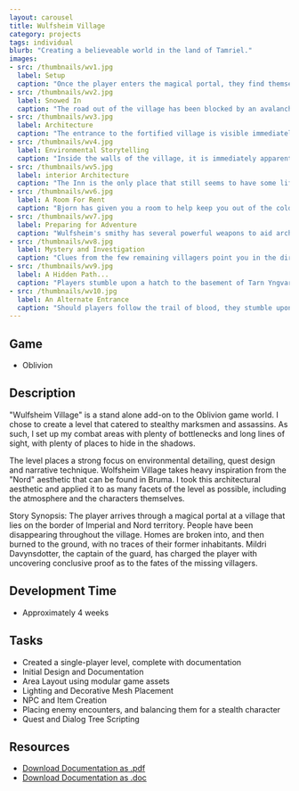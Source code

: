 ```yaml
---
layout: carousel
title: Wulfsheim Village
category: projects
tags: individual
blurb: "Creating a believeable world in the land of Tamriel."
images:
- src: /thumbnails/wv1.jpg
  label: Setup
  caption: "Once the player enters the magical portal, they find themselves in the basement of an unoccupied house. After exiting the house, the player is greeted by the bitter cold and gloom of Wulfsheim Village."
- src: /thumbnails/wv2.jpg
  label: Snowed In
  caption: "The road out of the village has been blocked by an avalanche. Until the spring comes, the residents of Wulfsheim Village have no way out."
- src: /thumbnails/wv3.jpg
  label: Architecture
  caption: "The entrance to the fortified village is visible immediately. Braziers draw the player's eye to the walls of the village, giving them a clue as to where to go."
- src: /thumbnails/wv4.jpg
  label: Environmental Storytelling
  caption: "Inside the walls of the village, it is immediately apparent that some disaster has befallen the town. Several buildings lie the ruins. The streets are almost deserted. The captain of the guard approaches the player and begs their assistance."
- src: /thumbnails/wv5.jpg
  label: interior Architecture
  caption: "The Inn is the only place that still seems to have some life. While many of the chairs are empty, there are still a few lucky townsfolk who have managed to survive so far. Bjorn, the innkeeper, has a job for you. A bottle of rare ale has gone missing, and he'd like you to find it."
- src: /thumbnails/wv6.jpg
  label: A Room For Rent
  caption: "Bjorn has given you a room to help keep you out of the cold, and to store anything you should find. The room is free of charge, because it's not like anyone else is going to be renting it in the near future..."
- src: /thumbnails/wv7.jpg
  label: Preparing for Adventure
  caption: "Wulfsheim's smithy has several powerful weapons to aid archers and assassins, but they do not come cheaply."
- src: /thumbnails/wv8.jpg
  label: Mystery and Investigation
  caption: "Clues from the few remaining villagers point you in the direction of the temple of Stendarr. The temple itself is locked, but many of the people that disappeared have been seen in the vicinity of the temple before they were taken."
- src: /thumbnails/wv9.jpg
  label: A Hidden Path...
  caption: "Players stumble upon a hatch to the basement of Tarn Yngvarson, one of the missing villagers. Upon entering the basement, the presence of blood on the floors and walls is enough to make even the most oblivious adventurer wary. Something very bad has happened here..."
- src: /thumbnails/wv10.jpg
  label: An Alternate Entrance
  caption: "Should players follow the trail of blood, they stumble upon a hastily renovated tunnel that leads into the catacombs beneath the temple of Stendarr."
---
```


## Game
- Oblivion

## Description
"Wulfsheim Village" is a stand alone add-on to the Oblivion game world. I chose to create a level that catered to stealthy marksmen and assassins. As such, I set up my combat areas with plenty of bottlenecks and long lines of sight, with plenty of places to hide in the shadows.

The level places a strong focus on environmental detailing, quest design and narrative technique. Wolfsheim Village takes heavy inspiration from the "Nord" aesthetic that can be found in Bruma. I took this architectural aesthetic and applied it to as many facets of the level as possible, including the atmosphere and the characters themselves.

Story Synopsis: The player arrives through a magical portal at a village that lies on the border of Imperial and Nord territory. People have been disappearing throughout the village. Homes are broken into, and then burned to the ground, with no traces of their former inhabitants. Mildri Davynsdotter, the captain of the guard, has charged the player with uncovering conclusive proof as to the fates of the missing villagers.

## Development Time
- Approximately 4 weeks

## Tasks
- Created a single-player level, complete with documentation
- Initial Design and Documentation
- Area Layout using modular game assets
- Lighting and Decorative Mesh Placement
- NPC and Item Creation
- Placing enemy encounters, and balancing them for a stealth character
- Quest and Dialog Tree Scripting


## Resources
- [Download Documentation as .pdf ](/images/wv_Assets/krueger_oblivion.pdf)
- [Download Documentation as .doc](/images/wv_Assets/krueger_oblivion.doc)